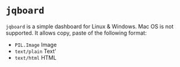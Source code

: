 # `jqboard`

`jqboard` is a simple dashboard for Linux & Windows. Mac OS is not supported. It allows copy, paste of the following
format:

- `PIL.Image` Image
- `text/plain` Text'
- `text/html` HTML